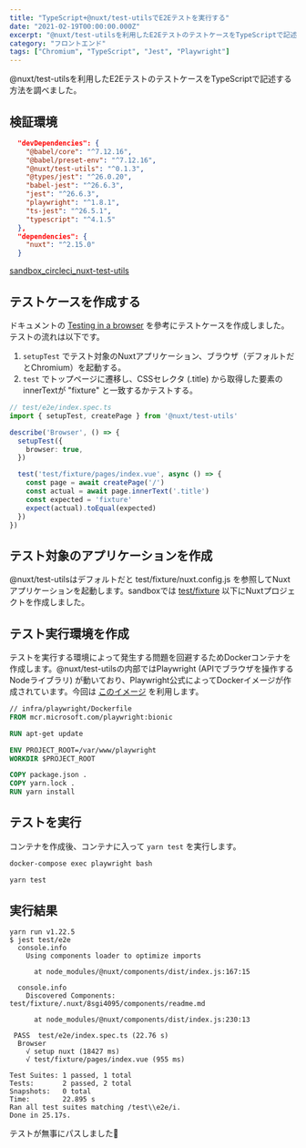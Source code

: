 ```yaml
---
title: "TypeScript+@nuxt/test-utilsでE2Eテストを実行する"
date: "2021-02-19T00:00:00.000Z"
excerpt: "@nuxt/test-utilsを利用したE2EテストのテストケースをTypeScriptで記述する方法を調べました。"
category: "フロントエンド"
tags: ["Chromium", "TypeScript", "Jest", "Playwright"]
---
```


@nuxt/test-utilsを利用したE2EテストのテストケースをTypeScriptで記述する方法を調べました。

## 検証環境

```json
  "devDependencies": {
    "@babel/core": "^7.12.16",
    "@babel/preset-env": "^7.12.16",
    "@nuxt/test-utils": "^0.1.3",
    "@types/jest": "^26.0.20",
    "babel-jest": "^26.6.3",
    "jest": "^26.6.3",
    "playwright": "^1.8.1",
    "ts-jest": "^26.5.1",
    "typescript": "^4.1.5"
  },
  "dependencies": {
    "nuxt": "^2.15.0"
  }
```

[sandbox_circleci_nuxt-test-utils](https://github.com/krabben16/sandbox_circleci_nuxt-test-utils)

## テストケースを作成する

ドキュメントの [Testing in a browser](https://test-utils.nuxtjs.org/api-reference/browser-testing) を參考にテストケースを作成しました。テストの流れは以下です。

1. `setupTest` でテスト対象のNuxtアプリケーション、ブラウザ（デフォルトだとChromium）を起動する。
1. `test` でトップページに遷移し、CSSセレクタ (.title) から取得した要素のinnerTextが "fixture" と一致するかテストする。

```ts
// test/e2e/index.spec.ts
import { setupTest, createPage } from '@nuxt/test-utils'

describe('Browser', () => {
  setupTest({
    browser: true,
  })

  test('test/fixture/pages/index.vue', async () => {
    const page = await createPage('/')
    const actual = await page.innerText('.title')
    const expected = 'fixture'
    expect(actual).toEqual(expected)
  })
})
```

## テスト対象のアプリケーションを作成

@nuxt/test-utilsはデフォルトだと test/fixture/nuxt.config.js を参照してNuxtアプリケーションを起動します。sandboxでは [test/fixture](https://github.com/krabben16/sandbox_circleci_nuxt-test-utils/tree/main/test/fixture) 以下にNuxtプロジェクトを作成しました。

## テスト実行環境を作成

テストを実行する環境によって発生する問題を回避するためDockerコンテナを作成します。@nuxt/test-utilsの内部ではPlaywright (APIでブラウザを操作するNodeライブラリ) が動いており、Playwright公式によってDockerイメージが作成されています。今回は [このイメージ](https://playwright.dev/docs/docker) を利用します。

```dockerfile
// infra/playwright/Dockerfile
FROM mcr.microsoft.com/playwright:bionic

RUN apt-get update

ENV PROJECT_ROOT=/var/www/playwright
WORKDIR $PROJECT_ROOT

COPY package.json .
COPY yarn.lock .
RUN yarn install
```

## テストを実行

コンテナを作成後、コンテナに入って `yarn test` を実行します。

```sh
docker-compose exec playwright bash
```

```sh
yarn test
```

## 実行結果

```log
yarn run v1.22.5
$ jest test/e2e
  console.info
    Using components loader to optimize imports

      at node_modules/@nuxt/components/dist/index.js:167:15

  console.info
    Discovered Components: test/fixture/.nuxt/8sgi4095/components/readme.md

      at node_modules/@nuxt/components/dist/index.js:230:13

 PASS  test/e2e/index.spec.ts (22.76 s)
  Browser
    √ setup nuxt (18427 ms)
    √ test/fixture/pages/index.vue (955 ms)

Test Suites: 1 passed, 1 total
Tests:       2 passed, 2 total
Snapshots:   0 total
Time:        22.895 s
Ran all test suites matching /test\\e2e/i.
Done in 25.17s.
```

テストが無事にパスしました👏
